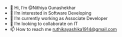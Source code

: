 - 👋 Hi, I’m @Nithiya Gunashekhar
- 👀 I’m interested in Software Developing
- 🌱 I’m currently working as Associate Developer 
- 💞️ I’m looking to collaborate on IT
- 📫 How to reach me ruthikayashika1914@gmail.com

<!---
NithiyaShekhar/NithiyaShekhar is a ✨ special ✨ repository because its `README.md` (this file) appears on your GitHub profile.
You can click the Preview link to take a look at your changes.
--->
